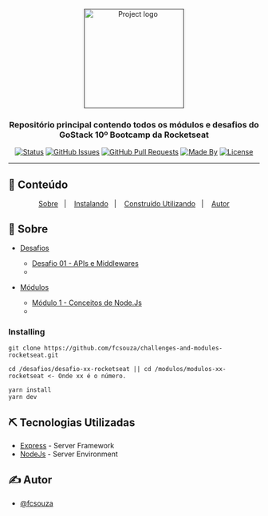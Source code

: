 <p align="center">
  <a href="" rel="noopener">
 <img width=200px src="https://rocketseat-cdn.s3-sa-east-1.amazonaws.com/bootcamp-header.png" alt="Project logo"></a>
</p>

<h3 align="center">Repositório principal contendo todos os módulos e desafios do GoStack 10º Bootcamp da Rocketseat</h3>

<div align="center">

[![Status](https://img.shields.io/badge/status-active-success.svg)]()
[![GitHub Issues](https://img.shields.io/github/languages/count/fcsouza/challenges-and-modules-rocketseat)]()
[![GitHub Pull Requests](https://img.shields.io/github/last-commit/fcsouza/challenges-and-modules-rocketseat)]()
[![Made By](https://img.shields.io/badge/Made%20By-Fabricio%20Cavalcante-brightgreen)]()
[![License](https://img.shields.io/badge/license-MIT-blue.svg)](/LICENSE)

</div>

---

## 📝 Conteúdo
<p align="center">
<a href="#about">Sobre</a>&nbsp;&nbsp;&nbsp;|&nbsp;&nbsp;&nbsp;
<a href="#installing">Instalando</a>&nbsp;&nbsp;&nbsp;|&nbsp;&nbsp;&nbsp;
<a href="#built_using">Construído Utilizando</a>&nbsp;&nbsp;&nbsp;|&nbsp;&nbsp;&nbsp;
<a href="#authors">Autor</a>
</p>


## 🧐 Sobre <a name = "about"></a>

* [Desafios](https://github.com/fcsouza/challenges-and-modules-rocketseat/tree/master/Desafios)
  * [Desafio 01 - APIs e Middlewares](http://github.com)
  * [](http://github.com)
 
 
 
* [Módulos](https://github.com/fcsouza/challenges-and-modules-rocketseat/tree/master/Modulos)
  * [Módulo 1 - Conceitos de Node.Js](http://github.com)
  * [](http://github.com)

### Installing <a name = "installing"></a>

```
git clone https://github.com/fcsouza/challenges-and-modules-rocketseat.git

cd /desafios/desafio-xx-rocketseat || cd /modulos/modulos-xx-rocketseat <- Onde xx é o número.

yarn install
yarn dev
```

## ⛏️ Tecnologias Utilizadas <a name = "built_using"></a>

- [Express](https://expressjs.com/) - Server Framework
- [NodeJs](https://nodejs.org/en/) - Server Environment

## ✍️ Autor <a name = "authors"></a>

- [@fcsouza](https://github.com/fcsouza)
